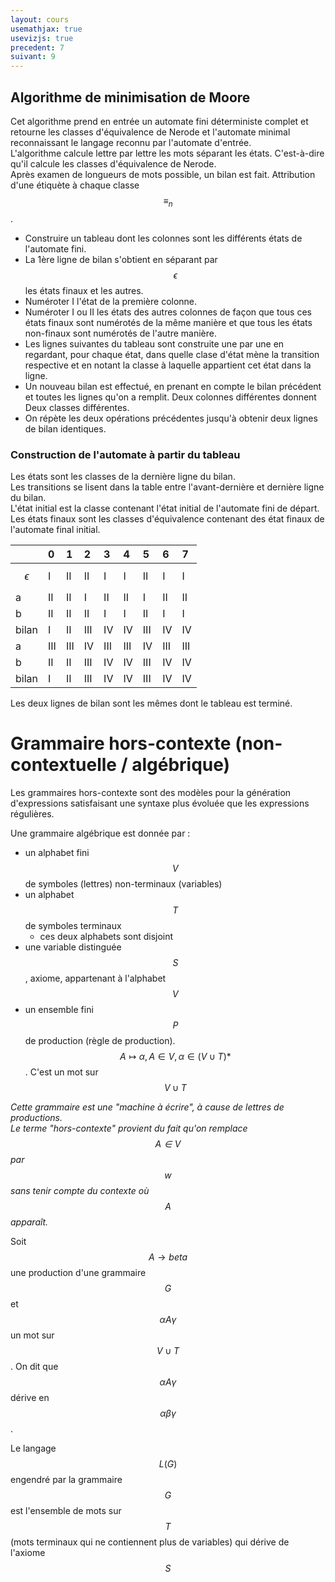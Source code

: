 ```yaml
---
layout: cours
usemathjax: true
usevizjs: true
precedent: 7
suivant: 9
---
```


## Algorithme de minimisation de Moore

Cet algorithme prend en entrée un automate fini déterministe complet et retourne les classes d'équivalence de Nerode et l'automate minimal reconnaissant le langage reconnu par l'automate d'entrée.  
L'algorithme calcule lettre par lettre les mots séparant les états. C'est-à-dire qu'il calcule les classes d'équivalence de Nerode.  
Après examen de longueurs de mots possible, un bilan est fait. Attribution d'une étiquète à chaque classe $$\equiv_n$$.

- Construire un tableau dont les colonnes sont les différents états de l'automate fini.
- La 1ère ligne de bilan s'obtient en séparant par $$\epsilon$$ les états finaux et les autres.
- Numéroter I l'état de la première colonne.
- Numéroter I ou II les états des autres colonnes de façon que tous ces états finaux sont numérotés de la même manière et que tous les états non-finaux sont numérotés de l'autre manière.
- Les lignes suivantes du tableau sont construite une par une en regardant, pour chaque état, dans quelle clase d'état mène la transition respective et en notant la classe à laquelle  appartient cet état dans la ligne.
- Un nouveau bilan est effectué, en prenant en compte le bilan précédent et toutes les lignes qu'on a remplit. Deux colonnes différentes donnent Deux classes différentes.
- On répète les deux opérations précédentes jusqu'à obtenir deux lignes de bilan identiques.

### Construction de l'automate à partir du tableau

Les états sont les classes de la dernière ligne du bilan.  
Les transitions se lisent dans la table entre l'avant-dernière et dernière ligne du bilan.  
L'état initial est la classe contenant l'état initial de l'automate fini de départ.
Les états finaux sont les classes d'équivalence contenant des état finaux de l'automate final initial.

<div id="graphe"></div>
<script>
viz.renderSVGElement(`
	digraph Graphe {
		i -> 0;
		0 -> 2 [label="a"];
		0 -> 1 [label="b"];
		1:se -> 1:sw [label="b"];
		1 -> 2 [label="a"];
		2:ne -> 2:nw [label="b"];
		2 -> 3 [label="a"];
		3 -> 4 [label="b"];
		3 -> 5 [label="a"];
		4:se -> 4:sw [label="b"];
		4 -> 5 [label="a"];
		5:ne -> 5:nw [label="b"];
		5 -> 6 [label="a"];
		6 -> 5 [label="a"];
		6 -> 7 [label="a"];
		7 -> 5 [label="a"];
		7:se -> 7:sw [label="b"];
		0 -> f;
		3 -> ff;
		4 -> fff;
		6 -> ffff;
		7 -> fffff;

		i [style=invis];
		f [style=invis];
		ff [style=invis];
		fff [style=invis];
		ffff [style=invis];
		fffff [style=invis];
		{ rank=same; i 0 2 3 5 6 ffff }
		{ rank=same; f 1 4 7 fffff }
	}
`).then(elem => document.getElementById("graphe").appendChild(elem)).catch(error=> console.log(error));
</script>


|     |0  |1  |2  |3  |4  |5  |6  |7  |
|:----|:--|:--|:--|:--|:--|:--|:--|:--|
|$$\epsilon$$|I|II|II|I|I |II |I  |I  |
|a    |II |II |I  |II |II |I  |II |II |
|b    |II |II |II |I  |I  |II |I  |I  |
|bilan|I  |II |III|IV |IV |III|IV |IV |
|a    |III|III|IV |III|III|IV |III|III|
|b    |II |II |III|IV |IV |III|IV |IV |
|bilan|I  |II |III|IV |IV |III|IV |IV |

Les deux lignes de bilan sont les mêmes dont le tableau est terminé.

<div id="graphe2"></div>
<script>
viz.renderSVGElement(`
	digraph GrapheMinimal {
		i -> I
		I -> III [label="a"];
		I -> II [label="b"];
		III:ne -> III:nw [label="b"];
		III -> IV [label="a"];
		II:se -> II:sw [label="b"];
		II -> III [label="a"];
		IV -> III [label="a"];
		IV:ne -> IV:nw  [label="b"];
		IV -> f;
		I -> ff;

		i [style=invis];
		f [style=invis];
		ff [style=invis];
		{ rank=same; i I III IV f }
	}
`).then(elem => document.getElementById("graphe2").appendChild(elem)).catch(error=> console.log(error));
</script>

# Grammaire hors-contexte (non-contextuelle / algébrique)

Les grammaires hors-contexte sont des modèles pour la génération d'expressions satisfaisant une syntaxe plus évoluée que les expressions régulières.

Une grammaire algébrique est donnée par :
- un alphabet fini $$V$$ de symboles (lettres) non-terminaux (variables)
- un alphabet $$T$$de symboles terminaux
	- ces deux alphabets sont disjoint
- une variable distinguée $$S$$, axiome, appartenant à l'alphabet $$V$$
- un ensemble fini $$P$$ de production (règle de production). $$A \mapsto \alpha, A\in V, \alpha \in (V\cup T)*$$. C'est un mot sur $$V \cup T$$

*Cette grammaire est une "machine à écrire", à cause de lettres de productions.*  
*Le terme "hors-contexte" provient du fait qu'on remplace $$A \in V$$ par $$w$$ sans tenir compte du contexte où $$A$$ apparaît.*

Soit $$A \to beta$$ une production d'une grammaire $$G$$ et $$\alpha A \gamma$$ un mot sur $$V \cup T$$. On dit que $$\alpha A \gamma$$ dérive en $$\alpha \beta \gamma$$.

Le langage $$L(G)$$ engendré par la grammaire $$G$$ est l'ensemble de mots sur $$T$$ (mots terminaux qui ne contiennent plus de variables) qui dérive de l'axiome $$S$$

